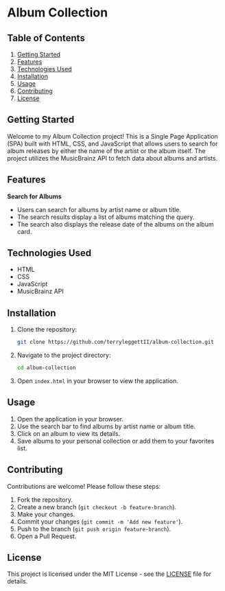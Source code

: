 # Album Collection

## Table of Contents
1. [Getting Started](#getting-started)
2. [Features](#features)
3. [Technologies Used](#technologies-used)
4. [Installation](#installation)
5. [Usage](#usage)
6. [Contributing](#contributing)
7. [License](#license)

## Getting Started
Welcome to my Album Collection project! This is a Single Page Application (SPA) built with HTML, CSS, and JavaScript that allows users to search for album releases by either the name of the artist or the album itself. The project utilizes the MusicBrainz API to fetch data about albums and artists.

## Features

 **Search for Albums**
   - Users can search for albums by artist name or album title.
   - The search results display a list of albums matching the query.
   - The search also displays the release date of the albums on the album card.

## Technologies Used
- HTML
- CSS
- JavaScript
- MusicBrainz API

## Installation
1. Clone the repository:
    ```sh
    git clone https://github.com/terryleggettII/album-collection.git
    ```
2. Navigate to the project directory:
    ```sh
    cd album-collection
    ```
3. Open `index.html` in your browser to view the application.

## Usage
1. Open the application in your browser.
2. Use the search bar to find albums by artist name or album title.
3. Click on an album to view its details.
4. Save albums to your personal collection or add them to your favorites list.

## Contributing
Contributions are welcome! Please follow these steps:
1. Fork the repository.
2. Create a new branch (`git checkout -b feature-branch`).
3. Make your changes.
4. Commit your changes (`git commit -m 'Add new feature'`).
5. Push to the branch (`git push origin feature-branch`).
6. Open a Pull Request.

## License
This project is licensed under the MIT License - see the [LICENSE](LICENSE) file for details.
